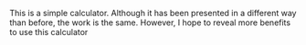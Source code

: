 This is a simple calculator. Although it has been presented in a different way than before, the work is the same. However, I hope to reveal more benefits to use this calculator
